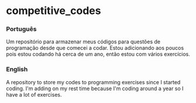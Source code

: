 # competitive_codes
### Português
Um repositório para armazenar meus códigos para questões de programação desde que comecei a codar. Estou adicionando aos poucos pois estou codando há cerca de um ano, então estou com vários exercícios.
### English
A repository to store my codes to programming exercises since I started coding. I'm adding on my rest time because I'm coding around a year so I have a lot of exercises.
